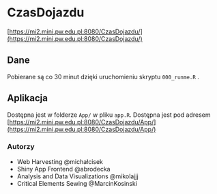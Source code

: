 # CzasDojazdu

[https://mi2.mini.pw.edu.pl:8080/CzasDojazdu/](https://mi2.mini.pw.edu.pl:8080/CzasDojazdu/)


## Dane

Pobierane są co 30 minut dzięki uruchomieniu skryptu `000_runme.R` .

## Aplikacja

Dostępna jest w folderze  `App/` w pliku `app.R`. Dostępna jest pod adresem [https://mi2.mini.pw.edu.pl:8080/CzasDojazdu/App/](https://mi2.mini.pw.edu.pl:8080/CzasDojazdu/App/)


### Autorzy

- Web Harvesting @michałcisek
- Shiny App Frontend @abrodecka
- Analysis and Data Visualizations @mikolajjj
- Critical Elements Sewing @MarcinKosinski
